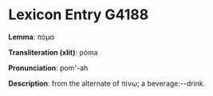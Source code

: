 # Lexicon Entry G4188

**Lemma**: πόμα

**Transliteration (xlit)**: póma

**Pronunciation**: pom'-ah

**Description**:
from the alternate of πίνω; a beverage:--drink.
